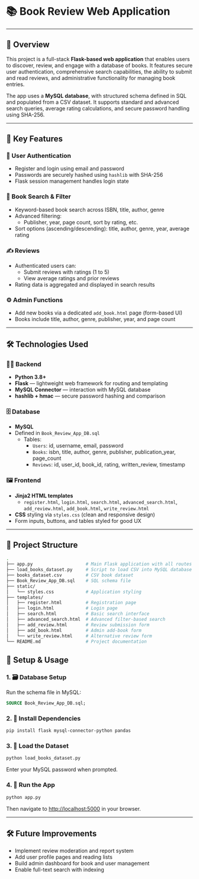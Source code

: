 # 📚 Book Review Web Application  

---

## 🚀 Overview

This project is a full-stack **Flask-based web application** that enables users to discover, review, and engage with a database of books. It features secure user authentication, comprehensive search capabilities, the ability to submit and read reviews, and administrative functionality for managing book entries.

The app uses a **MySQL database**, with structured schema defined in SQL and populated from a CSV dataset. It supports standard and advanced search queries, average rating calculations, and secure password handling using SHA-256.

---

## 🌟 Key Features

### 🔐 User Authentication
- Register and login using email and password
- Passwords are securely hashed using `hashlib` with SHA-256
- Flask session management handles login state

### 📖 Book Search & Filter
- Keyword-based book search across ISBN, title, author, genre
- Advanced filtering:
  - Publisher, year, page count, sort by rating, etc.
- Sort options (ascending/descending): title, author, genre, year, average rating

### ✍️ Reviews
- Authenticated users can:
  - Submit reviews with ratings (1 to 5)
  - View average ratings and prior reviews
- Rating data is aggregated and displayed in search results

### ⚙️ Admin Functions
- Add new books via a dedicated `add_book.html` page (form-based UI)
- Books include title, author, genre, publisher, year, and page count

---

## 🛠️ Technologies Used

### 👨‍💻 Backend
- **Python 3.8+**
- **Flask** — lightweight web framework for routing and templating
- **MySQL Connector** — interaction with MySQL database
- **hashlib + hmac** — secure password hashing and comparison

### 🗄️ Database
- **MySQL**
- Defined in `Book_Review_App_DB.sql`
  - Tables:
    - `Users`: id, username, email, password
    - `Books`: isbn, title, author, genre, publisher, publication_year, page_count
    - `Reviews`: id, user_id, book_id, rating, written_review, timestamp

### 🖼️ Frontend
- **Jinja2 HTML templates**
  - `register.html`, `login.html`, `search.html`, `advanced_search.html`, `add_review.html`, `add_book.html`, `write_review.html`
- **CSS** styling via `styles.css` (clean and responsive design)
- Form inputs, buttons, and tables styled for good UX

---

## 📁 Project Structure

```bash
.
├── app.py                    # Main Flask application with all routes
├── load_books_dataset.py     # Script to load CSV into MySQL database
├── books_dataset.csv         # CSV book dataset
├── Book_Review_App_DB.sql    # SQL schema file
├── static/
│   └── styles.css            # Application styling
├── templates/
│   ├── register.html         # Registration page
│   ├── login.html            # Login page
│   ├── search.html           # Basic search interface
│   ├── advanced_search.html  # Advanced filter-based search
│   ├── add_review.html       # Review submission form
│   ├── add_book.html         # Admin add-book form
│   └── write_review.html     # Alternative review form
└── README.md                 # Project documentation
```

## 🧪 Setup & Usage

### 1. 🗃️ Database Setup
Run the schema file in MySQL:

```sql
SOURCE Book_Review_App_DB.sql;
```

### 2. 🧰 Install Dependencies

```bash
pip install flask mysql-connector-python pandas
```

### 3. 🧾 Load the Dataset

```bash
python load_books_dataset.py
```

Enter your MySQL password when prompted.

### 4. 🚀 Run the App

```bash
python app.py
```

Then navigate to [http://localhost:5000](http://localhost:5000) in your browser.

---

## 🛠️ Future Improvements

- Implement review moderation and report system
- Add user profile pages and reading lists
- Build admin dashboard for book and user management
- Enable full-text search with indexing
